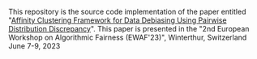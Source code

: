 This repository is the source code implementation of the paper entitled
"[Affinity Clustering Framework for Data Debiasing Using Pairwise Distribution Discrepancy](https://arxiv.org/pdf/2306.01699.pdf)".
This paper is presented in the "2nd European Workshop on Algorithmic Fairness (EWAF'23)",
Winterthur, Switzerland
June 7-9, 2023
